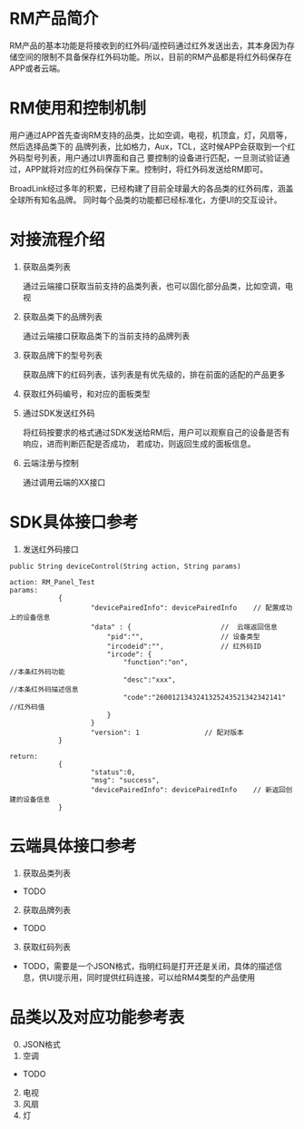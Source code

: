 # RM产品简介
RM产品的基本功能是将接收到的红外码/遥控码通过红外发送出去，其本身因为存储空间的限制不具备保存红外码功能。所以，目前的RM产品都是将红外码保存在APP或者云端。

# RM使用和控制机制
用户通过APP首先查询RM支持的品类，比如空调，电视，机顶盒，灯，风扇等，然后选择品类下的
品牌列表，比如格力，Aux，TCL，这时候APP会获取到一个红外码型号列表，用户通过UI界面和自己
要控制的设备进行匹配，一旦测试验证通过，APP就将对应的红外码保存下来。控制时，将红外码发送给RM即可。

BroadLink经过多年的积累，已经构建了目前全球最大的各品类的红外码库，涵盖全球所有知名品牌。
同时每个品类的功能都已经标准化，方便UI的交互设计。

# 对接流程介绍
1. 获取品类列表
    
    通过云端接口获取当前支持的品类列表，也可以固化部分品类，比如空调，电视

2. 获取品类下的品牌列表
    
    通过云端接口获取品类下的当前支持的品牌列表

3. 获取品牌下的型号列表
    
    获取品牌下的红码列表，该列表是有优先级的，排在前面的适配的产品更多

4. 获取红外码编号，和对应的面板类型

5. 通过SDK发送红外码
    
    将红码按要求的格式通过SDK发送给RM后，用户可以观察自己的设备是否有响应，进而判断匹配是否成功， 若成功，则返回生成的面板信息。

6. 云端注册与控制
    
    通过调用云端的XX接口

# SDK具体接口参考
1. 发送红外码接口

```
public String deviceControl(String action, String params)

action: RM_Panel_Test
params:
            {
                    "devicePairedInfo": devicePairedInfo    // 配置成功上的设备信息
                    "data" : {                      //  云端返回信息
                        "pid":"",                   // 设备类型
                        "ircodeid":"",              // 红外码ID
                        "ircode": {
                            "function":"on",                                    //本条红外码功能
                            "desc":"xxx",                                       //本条红外码描述信息
                            "code":"2600121343241325243521342342141"            //红外码值
                        }
                    }
                    "version": 1                // 配对版本
            }

return:
            {
                    "status":0,
                    "msg": "success", 
                    "devicePairedInfo": devicePairedInfo    // 新返回创建的设备信息
            }

```

# 云端具体接口参考
1. 获取品类列表
  * TODO

2. 获取品牌列表
  * TODO

3. 获取红码列表
  * TODO，需要是一个JSON格式，指明红码是打开还是关闭，具体的描述信息，供UI提示用，同时提供红码连接，可以给RM4类型的产品使用

# 品类以及对应功能参考表
0. JSON格式
1. 空调
  * TODO
2. 电视
3. 风扇
4. 灯
